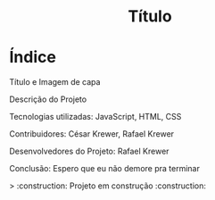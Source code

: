 <h1 align="center"> Título </h1>

# Índice 

 <p> Título e Imagem de capa
 
 <a>Descrição do Projeto</a>
 
 <a>Tecnologias utilizadas: JavaScript, HTML, CSS</a>
 
 <a>Contribuidores: César Krewer, Rafael Krewer</a>
 
 <a>Desenvolvedores do Projeto: Rafael Krewer</a>

 <a>Conclusão: Espero que eu não demore pra terminar</a>
 
 <p>
> :construction: Projeto em construção :construction:
